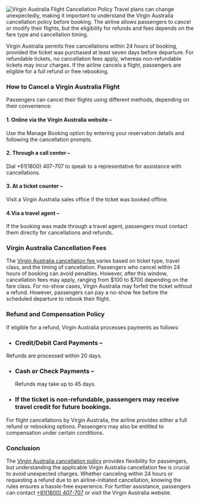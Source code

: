 ![Virgin Australia Flight Cancellation Policy ](https://www.virginchangeflight.com/blogsimages/Call%20+61(1800)407-707%20for%20Virgin%20Australia%20Flight%20Cancellation%20Policy,%20Refund,%20and%20Compensation%20Details.webp)
Travel plans can change unexpectedly, making it important to understand the Virgin Australia cancellation policy before booking. The airline allows passengers to cancel or modify their flights, but the eligibility for refunds and fees depends on the fare type and cancellation timing.

Virgin Australia permits free cancellations within 24 hours of booking, provided the ticket was purchased at least seven days before departure. For refundable tickets, no cancellation fees apply, whereas non-refundable tickets may incur charges. If the airline cancels a flight, passengers are eligible for a full refund or free rebooking.
### How to Cancel a Virgin Australia Flight
Passengers can cancel their flights using different methods, depending on their convenience:
####  1. Online via the Virgin Australia website –
Use the Manage Booking option by entering your reservation details and following the cancellation prompts.
#### 2. Through a call center – 
Dial +61(1800) 407-707 to speak to a representative for assistance with cancellations.
#### 3. At a ticket counter – 
Visit a Virgin Australia sales office if the ticket was booked offline.
#### 4.Via a travel agent – 
If the booking was made through a travel agent, passengers must contact them directly for cancellations and refunds.
### Virgin Australia Cancellation Fees
The [Virgin Australia cancellation fee ](https://www.virginchangeflight.com/policy/virgin-australia-flight-cancellation-policy)varies based on ticket type, travel class, and the timing of cancellation. Passengers who cancel within 24 hours of booking can avoid penalties. However, after this window, cancellation fees may apply, ranging from $100 to $700 depending on the fare class.
For no-show cases, Virgin Australia may forfeit the ticket without a refund. However, passengers can pay a no-show fee before the scheduled departure to rebook their flight.
### Refund and Compensation Policy
If eligible for a refund, Virgin Australia processes payments as follows:
+ ### Credit/Debit Card Payments –
Refunds are processed within 20 days.
+ ### Cash or Check Payments –
   Refunds may take up to 45 days.
+ ### If the ticket is non-refundable, passengers may receive travel credit for future bookings.
For flight cancellations by Virgin Australia, the airline provides either a full refund or rebooking options. Passengers may also be entitled to compensation under certain conditions.
### Conclusion
The [Virgin Australia cancellation policy](https://www.virginchangeflight.com/policy/virgin-australia-flight-cancellation-policy) provides flexibility for passengers, but understanding the applicable Virgin Australia cancellation fee is crucial to avoid unexpected charges. Whether canceling within 24 hours or requesting a refund due to an airline-initiated cancellation, knowing the rules ensures a hassle-free experience. For further assistance, passengers can contact [+61(1800) 407-707](tel:611800407707) or visit the Virgin Australia website.
